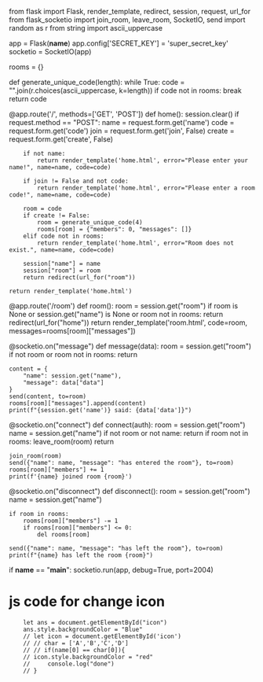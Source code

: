 from flask import Flask, render_template, redirect, session, request, url_for
from flask_socketio import join_room, leave_room, SocketIO, send
import random as r
from string import ascii_uppercase

app = Flask(__name__)
app.config['SECRET_KEY'] = 'super_secret_key'
socketio = SocketIO(app)

rooms = {}

def generate_unique_code(length):
    while True:
        code = "".join(r.choices(ascii_uppercase, k=length))
        if code not in rooms:
            break
    return code

@app.route('/', methods=['GET', 'POST'])
def home():
    session.clear()
    if request.method == "POST":
        name = request.form.get('name')
        code = request.form.get('code')
        join = request.form.get('join', False)
        create = request.form.get('create', False)

        if not name:
            return render_template('home.html', error="Please enter your name!", name=name, code=code)

        if join != False and not code:
            return render_template('home.html', error="Please enter a room code!", name=name, code=code)

        room = code
        if create != False:
            room = generate_unique_code(4)
            rooms[room] = {"members": 0, "messages": []}
        elif code not in rooms:
            return render_template('home.html', error="Room does not exist.", name=name, code=code)

        session["name"] = name
        session["room"] = room
        return redirect(url_for("room"))

    return render_template('home.html')

@app.route('/room')
def room():
    room = session.get("room")
    if room is None or session.get("name") is None or room not in rooms:
        return redirect(url_for("home"))
    return render_template('room.html', code=room, messages=rooms[room]["messages"])

@socketio.on("message")
def message(data):
    room = session.get("room")
    if not room or room not in rooms:
        return

    content = {
        "name": session.get("name"),
        "message": data["data"]
    }
    send(content, to=room)
    rooms[room]["messages"].append(content)
    print(f"{session.get('name')} said: {data['data']}")

@socketio.on("connect")
def connect(auth):
    room = session.get("room")
    name = session.get("name")
    if not room or not name:
        return
    if room not in rooms:
        leave_room(room)
        return

    join_room(room)
    send({"name": name, "message": "has entered the room"}, to=room)
    rooms[room]["members"] += 1
    print(f'{name} joined room {room}')

@socketio.on("disconnect")
def disconnect():
    room = session.get("room")
    name = session.get("name")

    if room in rooms:
        rooms[room]["members"] -= 1
        if rooms[room]["members"] <= 0:
            del rooms[room]

    send({"name": name, "message": "has left the room"}, to=room)
    print(f"{name} has left the room {room}")

if __name__ == "__main__":
    socketio.run(app, debug=True, port=2004)

# js code for change icon



        let ans = document.getElementById("icon")
        ans.style.backgroundColor = "Blue"
        // let icon = document.getElementById('icon')
        // // char = ['A','B','C','D']
        // // if(name[0] == char[0]){
        // icon.style.backgroundColor = "red"
        //     console.log("done")
        // }